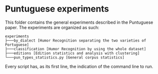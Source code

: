 # Puntuguese experiments

This folder contains the general experiments described in the Puntuguese paper. The experiments are organized as such:

```
experiments
├───by_dialect [Humor Recognition separating the two varieties of Portuguese]
├───classification [Humor Recognition by using the whole dataset]
├───editions [Edition statistics and analysis with clustering]
└───pun_types_statistics.py [General corpus statistics]
```

Every script has, as its first line, the indication of the command line to run.

